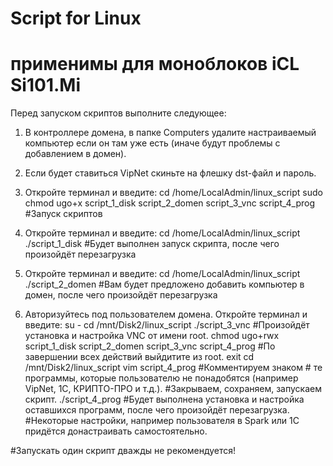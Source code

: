 # Script for Linux 
#  применимы для моноблоков iCL Si101.Mi
Перед запуском скриптов выполните следующее:
1. В контроллере домена, в папке Computers удалите настраиваемый компьютер если он там уже есть (иначе будут проблемы с добавлением в домен).
2. Если будет ставиться VipNet скиньте на флешку dst-файл и пароль.


4. Откройте терминал и введите:
cd /home/LocalAdmin/linux_script
sudo chmod ugo+x script_1_disk script_2_domen script_3_vnc script_4_prog
#Запуск скриптов
5. Откройте терминал и введите:
cd /home/LocalAdmin/linux_script
./script_1_disk
#Будет выполнен запуск скрипта, после чего произойдёт перезагрузка
6. Откройте терминал и введите:
cd /home/LocalAdmin/linux_script
./script_2_domen
#Вам будет предложено добавить компьютер в домен, после чего произойдёт перезагрузка
7. Авторизуйтесь под пользователем домена.
Откройте терминал и введите:
su -
cd /mnt/Disk2/linux_script
./script_3_vnc
#Произойдёт установка и настройка VNC от имени root. 
chmod ugo+rwx script_1_disk script_2_domen script_3_vnc script_4_prog
#По завершении всех действий выйдитите из root.
exit
cd /mnt/Disk2/linux_script
vim script_4_prog
#Комментируем знаком # те программы, которые пользователю не понадобятся (например VipNet, 1C, КРИПТО-ПРО и т.д.). 
#Закрываем, сохраняем, запускаем скрипт.
./script_4_prog
#Будет выполнена установка и настройка оставшихся программ, после чего произойдёт перезагрузка.
#Некоторые настройки, например пользователя в Spark или 1C придётся донастраивать самостоятельно.

#Запускать один скрипт дважды не рекомендуется!

